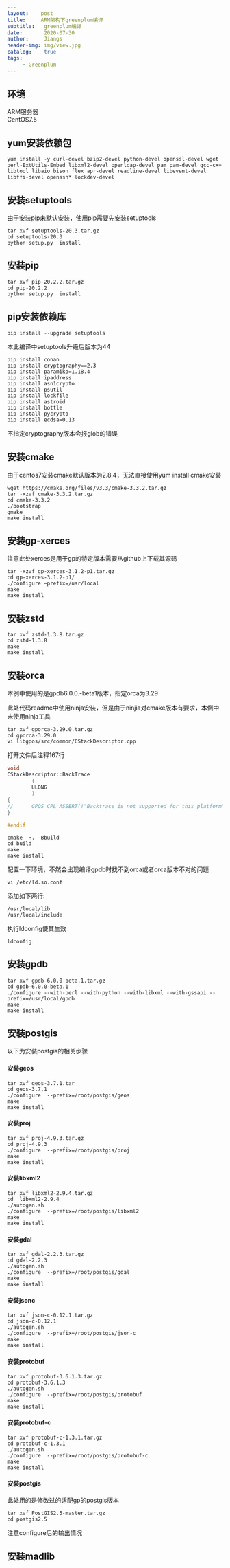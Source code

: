 ```yaml
---
layout:    post
title:     ARM架构下greenplum编译
subtitle:   greenplum编译
date:       2020-07-30
author:     Jiangs
header-img: img/view.jpg
catalog:    true
tags:
     - Greenplum
---
```


## 环境

ARM服务器\
CentOS7.5

## yum安装依赖包

```
yum install -y curl-devel bzip2-devel python-devel openssl-devel wget perl-ExtUtils-Embed libxml2-devel openldap-devel pam pam-devel gcc-c++ libtool libaio bison flex apr-devel readline-devel libevent-devel libffi-devel openssh* lockdev-devel
```

##  安装setuptools

由于安装pip未默认安装，使用pip需要先安装setuptools

```
tar xvf setuptools-20.3.tar.gz
cd setuptools-20.3
python setup.py  install
```

## 安装pip

```
tar xvf pip-20.2.2.tar.gz
cd pip-20.2.2
python setup.py  install
```

## pip安装依赖库

```
pip install --upgrade setuptools
```
本此编译中setuptools升级后版本为44

```
pip install conan
pip install cryptography==2.3
pip install paramiko=1.18.4
pip install ipaddress
pip install asn1crypto 
pip install psutil 
pip install lockfile
pip install astroid 
pip install bottle
pip install pycrypto
pip install ecdsa=0.13
```

不指定cryptography版本会报glob的错误

## 安装cmake
由于centos7安装cmake默认版本为2.8.4，无法直接使用yum install cmake安装

```
wget https://cmake.org/files/v3.3/cmake-3.3.2.tar.gz
tar -xzvf cmake-3.3.2.tar.gz
cd cmake-3.3.2
./bootstrap
gmake
make install
```

## 安装gp-xerces

注意此处xerces是用于gp的特定版本需要从github上下载其源码

```
tar -xzvf gp-xerces-3.1.2-p1.tar.gz
cd gp-xerces-3.1.2-p1/
./configure –prefix=/usr/local
make
make install
```

## 安装zstd
```
tar xvf zstd-1.3.8.tar.gz
cd zstd-1.3.8
make
make install
```


## 安装orca

本例中使用的是gpdb6.0.0.-beta1版本，指定orca为3.29

此处代码readme中使用ninja安装，但是由于ninjia对cmake版本有要求，本例中未使用ninja工具

```
tar xvf gporca-3.29.0.tar.gz
cd gporca-3.29.0
vi libgpos/src/common/CStackDescriptor.cpp
```

打开文件后注释167行

```cpp
void
CStackDescriptor::BackTrace
        (
        ULONG
        )
{
//      GPOS_CPL_ASSERT(!"Backtrace is not supported for this platform");
}

#endif
```

```
cmake -H. -Bbuild
cd build
make
make install

```

配置一下环境，不然会出现编译gpdb时找不到orca或者orca版本不对的问题
```
vi /etc/ld.so.conf
```
添加如下两行:
```
/usr/local/lib
/usr/local/include
```

执行ldconfig使其生效
```
ldconfig
```

## 安装gpdb

```
tar xvf gpdb-6.0.0-beta.1.tar.gz
cd gpdb-6.0.0-beta.1
./configure --with-perl --with-python --with-libxml --with-gssapi --prefix=/usr/local/gpdb
make
make install
```

## 安装postgis

以下为安装postgis的相关步骤

#### 安装geos

```
tar xvf geos-3.7.1.tar
cd geos-3.7.1
./configure  --prefix=/root/postgis/geos
make
make install
```

#### 安装proj

```
tar xvf proj-4.9.3.tar.gz
cd proj-4.9.3
./configure  --prefix=/root/postgis/proj
make
make install
```

#### 安装libxml2
```
tar xvf libxml2-2.9.4.tar.gz
cd  libxml2-2.9.4
./autogen.sh
./configure  --prefix=/root/postgis/libxml2
make
make install
```

#### 安装gdal
```
tar xvf gdal-2.2.3.tar.gz
cd gdal-2.2.3
./autogen.sh
./configure  --prefix=/root/postgis/gdal
make
make install
```

#### 安装jsonc
```
tar xvf json-c-0.12.1.tar.gz
cd json-c-0.12.1
./autogen.sh
./configure  --prefix=/root/postgis/json-c
make
make install
```


#### 安装protobuf
```
tar xvf protobuf-3.6.1.3.tar.gz
cd protobuf-3.6.1.3
./autogen.sh
./configure  --prefix=/root/postgis/protobuf
make
make install
```

#### 安装protobuf-c
```
tar xvf protobuf-c-1.3.1.tar.gz
cd protobuf-c-1.3.1
./autogen.sh
./configure  --prefix=/root/postgis/protobuf-c
make
make install
```

#### 安装postgis

此处用的是修改过的适配gp的postgis版本
```
tar xvf PostGIS2.5-master.tar.gz
cd postgis2.5

```

注意configure后的输出情况


## 安装madlib